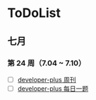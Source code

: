 # ToDoList

## 七月

### 第 24 周（7.04 ~ 7.10）

- [ ] [developer-plus 周刊](https://github.com/developer-plus/weekly)
- [ ] [developer-plus 每日一题](https://github.com/developer-plus/interview)
